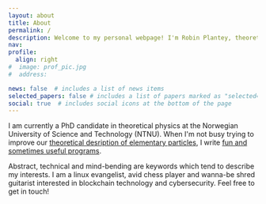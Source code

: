 ```yaml
---
layout: about
title: About
permalink: /
description: Welcome to my personal webpage! I'm Robin Plantey, theoretical physics PhD candidate, learning junkie and passionate about all things technical. 
nav: 
profile:
  align: right
#  image: prof_pic.jpg
#  address: 

news: false  # includes a list of news items
selected_papers: false # includes a list of papers marked as "selected={true}"
social: true  # includes social icons at the bottom of the page
---
```


I am currently a PhD candidate in theoretical physics at the Norwegian University of Science and Technology (NTNU). When I'm not busy trying to improve our 
[theoretical desription of elementary particles](/research/), I write [fun and sometimes useful programs](/projects/).

Abstract, technical and mind-bending are keywords which tend to describe my interests. I am a linux evangelist, avid chess player and wanna-be shred guitarist 
interested in blockchain technology and cybersecurity. Feel free to get in touch!
